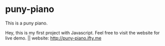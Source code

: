 # puny-piano
This is a puny piano. 

Hey, this is my first project with Javascript. Feel free to visit the website for live demo.
|| website: http://puny-piano.ifty.me
